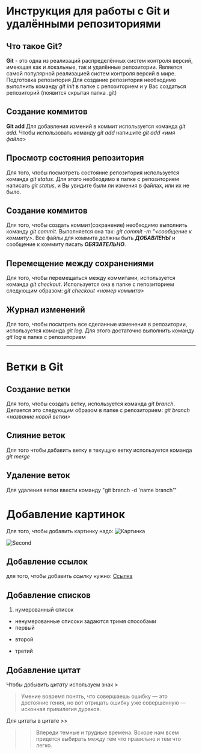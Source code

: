 # Инструкция для работы с Git и удалёнными репозиториями

## Что такое **Git**?
**Git** - это одна из реализаций распределённых систем контроля версий, имеющая как и локальные, так и удалённые репозитории. Является самой популярной реализацией систем контроля версий в мире.
Подготовка репозитория
Для создание репозитория необходимо выполнить команду *git init*  в папке с репозиторием и у Вас создаться репозиторий (появится скрытая папка .git)

## Создание коммитов

**Git add**
Для добавления измений в коммит используется команда *git add*. Чтобы использовать команду *git add* напишите *git add <имя файла>*

## Просмотр состояния репозитория

Для того, чтобы посмотреть состояние репозитория используется команда *git status*. Для этого необходимо в папке с репозиторием написать *git status*, и Вы увидите были ли измения в файлах, или их не было.

## Создание коммитов

Для того, чтобы создать коммит(сохранение) необходимо выполнить команду *git commit*. Выполняется она так: *git commit -m "<сообщение к коммиту>*. Все файлы для коммита должны быть ***ДОБАВЛЕНЫ*** и сообщение к коммиту писать ***ОБЯЗАТЕЛЬНО***.

## Перемещение между сохранениями

Для того, чтобы перемещаться между коммитами, используется команда *git checkout*. Используется она в папке с пепозиторием следующим образом: *git checkout <номер коммита>*

## Журнал изменений

Для того, чтобы посмтреть все сделанные изменения в репозитории, используется команда *git log*. Для этого достаточно выполнить команду *git log* в папке с репозиторием

---

# Ветки в Git

## Создание ветки

Для того, чтобы создать ветку, используется команда *git branch*. Делается это следующим образом в папке с репозиторием: *git branch <название новой ветки>*

## Слияние веток

Для того чтобы дабавить ветку в текущую ветку используется команда *git merge <name branch>*

## Удаление веток

Для удаления ветки ввести команду "git branch -d 'name branch'"

# Добавление картинок

Для того, чтобы добавить картинку надо:
![Картинка](https://celes.club/uploads/posts/2022-10/1667240153_1-celes-club-p-garri-potter-sova-art-instagram-1.jpg)

![Second](https://i1.sndcdn.com/artworks-JkOEnXPyz5nrmEPx-pBdDfw-t500x500.jpg)


## Добавление ссылок
для того, чтобы добавить *ссылку* нужно:
[Ссылка](https://habr.com/ru/post/541258/)

## Добавление списков 
1. нумерованный список

* ненумерованные списоки задаются тримя способами
* первый
+ второй
- третий

## Добавление цитат

Чтобы добывить *цитату* используем знак >
>Умение вовремя понять, что совершаешь ошибку — это достояние гения, но вот отрицать ошибку уже совершенную — исконная привилегия дураков.

Для цитаты в цитате >>

>>Впереди темные и трудные времена. Вскоре нам всем придется выбирать между тем что правильно и тем что легко. 
